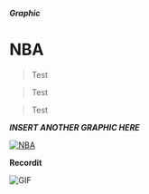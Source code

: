 

***Graphic***

# NBA

> Test

> Test

> Test



***INSERT ANOTHER GRAPHIC HERE***


[![NBA](https://i.imgur.com/sHH8AOf.png)](height=1475)

**Recordit**

![GIF](https://i.gyazo.com/bd03e9f31aa06a96786a2ede9a6e0aed.gif?_ga=2.262209861.854648317.1551051172-228063269.1547928545)
